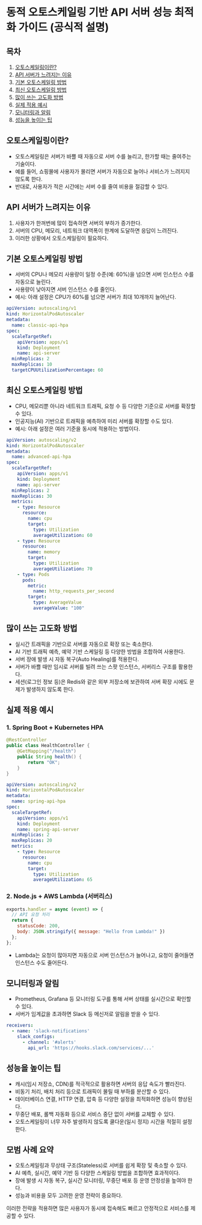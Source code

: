 # 동적 오토스케일링 기반 API 서버 성능 최적화 가이드 (공식적 설명)

## 목차
1. [오토스케일링이란?](#오토스케일링이란)
2. [API 서버가 느려지는 이유](#api-서버가-느려지는-이유)
3. [기본 오토스케일링 방법](#기본-오토스케일링-방법)
4. [최신 오토스케일링 방법](#최신-오토스케일링-방법)
5. [많이 쓰는 고도화 방법](#많이-쓰는-고도화-방법)
6. [실제 적용 예시](#실제-적용-예시)
7. [모니터링과 알림](#모니터링과-알림)
8. [성능을 높이는 팁](#성능을-높이는-팁)

## 오토스케일링이란?

- 오토스케일링은 서버가 바쁠 때 자동으로 서버 수를 늘리고, 한가할 때는 줄여주는 기술이다.
- 예를 들어, 쇼핑몰에 사용자가 몰리면 서버가 자동으로 늘어나 서비스가 느려지지 않도록 한다.
- 반대로, 사용자가 적은 시간에는 서버 수를 줄여 비용을 절감할 수 있다.

## API 서버가 느려지는 이유

1. 사용자가 한꺼번에 많이 접속하면 서버의 부하가 증가한다.
2. 서버의 CPU, 메모리, 네트워크 대역폭이 한계에 도달하면 응답이 느려진다.
3. 이러한 상황에서 오토스케일링이 필요하다.

## 기본 오토스케일링 방법

- 서버의 CPU나 메모리 사용량이 일정 수준(예: 60%)을 넘으면 서버 인스턴스 수를 자동으로 늘린다.
- 사용량이 낮아지면 서버 인스턴스 수를 줄인다.
- 예시: 아래 설정은 CPU가 60%를 넘으면 서버가 최대 10개까지 늘어난다.

```yaml
apiVersion: autoscaling/v1
kind: HorizontalPodAutoscaler
metadata:
  name: classic-api-hpa
spec:
  scaleTargetRef:
    apiVersion: apps/v1
    kind: Deployment
    name: api-server
  minReplicas: 2
  maxReplicas: 10
  targetCPUUtilizationPercentage: 60
```

## 최신 오토스케일링 방법

- CPU, 메모리뿐 아니라 네트워크 트래픽, 요청 수 등 다양한 기준으로 서버를 확장할 수 있다.
- 인공지능(AI) 기반으로 트래픽을 예측하여 미리 서버를 확장할 수도 있다.
- 예시: 아래 설정은 여러 기준을 동시에 적용하는 방법이다.

```yaml
apiVersion: autoscaling/v2
kind: HorizontalPodAutoscaler
metadata:
  name: advanced-api-hpa
spec:
  scaleTargetRef:
    apiVersion: apps/v1
    kind: Deployment
    name: api-server
  minReplicas: 2
  maxReplicas: 30
  metrics:
    - type: Resource
      resource:
        name: cpu
        target:
          type: Utilization
          averageUtilization: 60
    - type: Resource
      resource:
        name: memory
        target:
          type: Utilization
          averageUtilization: 70
    - type: Pods
      pods:
        metric:
          name: http_requests_per_second
        target:
          type: AverageValue
          averageValue: "100"
```

## 많이 쓰는 고도화 방법

- 실시간 트래픽을 기반으로 서버를 자동으로 확장 또는 축소한다.
- AI 기반 트래픽 예측, 예약 기반 스케일링 등 다양한 방법을 조합하여 사용한다.
- 서버 장애 발생 시 자동 복구(Auto Healing)를 적용한다.
- 서버가 바쁠 때만 임시로 서버를 빌려 쓰는 스팟 인스턴스, 서버리스 구조를 활용한다.
- 세션(로그인 정보 등)은 Redis와 같은 외부 저장소에 보관하여 서버 확장 시에도 문제가 발생하지 않도록 한다.

## 실제 적용 예시

### 1. Spring Boot + Kubernetes HPA
```java
@RestController
public class HealthController {
    @GetMapping("/health")
    public String health() {
        return "OK";
    }
}
```

```yaml
apiVersion: autoscaling/v2
kind: HorizontalPodAutoscaler
metadata:
  name: spring-api-hpa
spec:
  scaleTargetRef:
    apiVersion: apps/v1
    kind: Deployment
    name: spring-api-server
  minReplicas: 2
  maxReplicas: 20
  metrics:
    - type: Resource
      resource:
        name: cpu
        target:
          type: Utilization
          averageUtilization: 65
```

### 2. Node.js + AWS Lambda (서버리스)
```js
exports.handler = async (event) => {
  // API 요청 처리
  return {
    statusCode: 200,
    body: JSON.stringify({ message: "Hello from Lambda!" })
  };
};
```

- Lambda는 요청이 많아지면 자동으로 서버 인스턴스가 늘어나고, 요청이 줄어들면 인스턴스 수도 줄어든다.

## 모니터링과 알림

- Prometheus, Grafana 등 모니터링 도구를 통해 서버 상태를 실시간으로 확인할 수 있다.
- 서버가 임계값을 초과하면 Slack 등 메신저로 알림을 받을 수 있다.

```yaml
receivers:
  - name: 'slack-notifications'
    slack_configs:
      - channel: '#alerts'
        api_url: 'https://hooks.slack.com/services/...'
```

## 성능을 높이는 팁

- 캐시(임시 저장소, CDN)를 적극적으로 활용하면 서버의 응답 속도가 빨라진다.
- 비동기 처리, 배치 처리 등으로 트래픽이 몰릴 때 부하를 분산할 수 있다.
- 데이터베이스 연결, HTTP 연결, 압축 등 다양한 설정을 최적화하면 성능이 향상된다.
- 무중단 배포, 롤백 자동화 등으로 서비스 중단 없이 서버를 교체할 수 있다.
- 오토스케일링이 너무 자주 발생하지 않도록 쿨다운(일시 정지) 시간을 적절히 설정한다.

## 모범 사례 요약

- 오토스케일링과 무상태 구조(Stateless)로 서버를 쉽게 확장 및 축소할 수 있다.
- AI 예측, 실시간, 예약 기반 등 다양한 스케일링 방법을 조합하면 효과적이다.
- 장애 발생 시 자동 복구, 실시간 모니터링, 무중단 배포 등 운영 안정성을 높여야 한다.
- 성능과 비용을 모두 고려한 운영 전략이 중요하다.

이러한 전략을 적용하면 많은 사용자가 동시에 접속해도 빠르고 안정적으로 서비스를 제공할 수 있다. 
